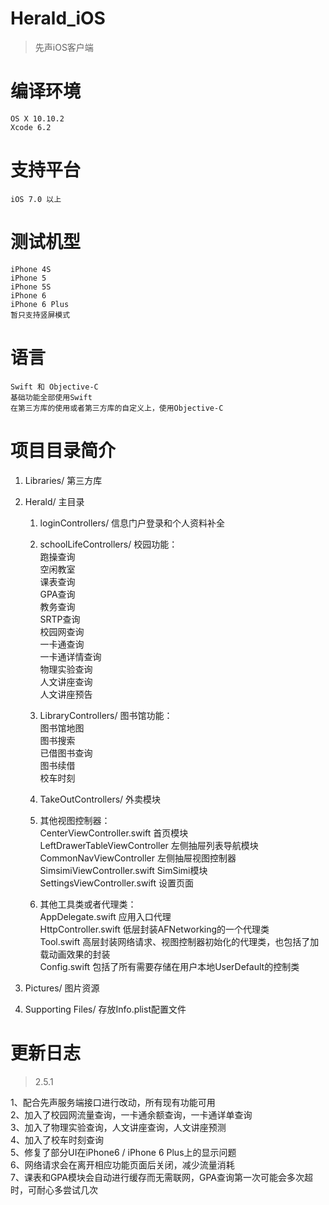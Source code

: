 # Herald_iOS
>先声iOS客户端

# 编译环境
	OS X 10.10.2
	Xcode 6.2

# 支持平台
	iOS 7.0 以上
	
# 测试机型
	iPhone 4S
	iPhone 5
	iPhone 5S
	iPhone 6
	iPhone 6 Plus
	暂只支持竖屏模式

# 语言
	Swift 和 Objective-C
	基础功能全部使用Swift
	在第三方库的使用或者第三方库的自定义上，使用Objective-C

# 项目目录简介

1. Libraries/ 第三方库
2. Herald/ 主目录
	1. loginControllers/ 信息门户登录和个人资料补全
	
	2. schoolLifeControllers/ 校园功能：  	
	跑操查询  
	空闲教室  
	课表查询  
	GPA查询  
	教务查询  
	SRTP查询  
	校园网查询  
	一卡通查询  
	一卡通详情查询  
	物理实验查询  
	人文讲座查询  
	人文讲座预告  
	
	3. LibraryControllers/ 图书馆功能：  
	图书馆地图  
	图书搜索  
	已借图书查询  
	图书续借  
	校车时刻  
	
	4. TakeOutControllers/ 外卖模块  
	
	5. 其他视图控制器：  
	CenterViewController.swift 首页模块  
	LeftDrawerTableViewController 左侧抽屉列表导航模块  
	CommonNavViewController 左侧抽屉视图控制器  
	SimsimiViewController.swift SimSimi模块  
	SettingsViewController.swift 设置页面 
	 
	6. 其他工具类或者代理类：  
	AppDelegate.swift 应用入口代理  
	HttpController.swift 低层封装AFNetworking的一个代理类  
	Tool.swift 高层封装网络请求、视图控制器初始化的代理类，也包括了加载动画效果的封装  
	Config.swift 包括了所有需要存储在用户本地UserDefault的控制类  

3. Pictures/ 图片资源
4. Supporting Files/ 存放Info.plist配置文件

# 更新日志

>2.5.1

1、配合先声服务端接口进行改动，所有现有功能可用  
2、加入了校园网流量查询，一卡通余额查询，一卡通详单查询  
3、加入了物理实验查询，人文讲座查询，人文讲座预测  
4、加入了校车时刻查询  
5、修复了部分UI在iPhone6 / iPhone 6 Plus上的显示问题  
6、网络请求会在离开相应功能页面后关闭，减少流量消耗  
7、课表和GPA模块会自动进行缓存而无需联网，GPA查询第一次可能会多次超时，可耐心多尝试几次